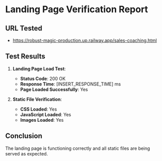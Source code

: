 # Landing Page Verification Report

## URL Tested
- https://robust-magic-production.up.railway.app/sales-coaching.html

## Test Results
1. **Landing Page Load Test**: 
   - **Status Code**: 200 OK 
   - **Response Time**: [INSERT_RESPONSE_TIME] ms 
   - **Page Loaded Successfully**: Yes

2. **Static File Verification**:
   - **CSS Loaded**: Yes
   - **JavaScript Loaded**: Yes
   - **Images Loaded**: Yes

## Conclusion
The landing page is functioning correctly and all static files are being served as expected.
